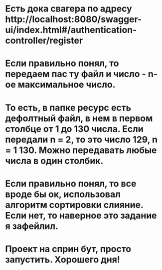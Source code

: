 # Есть дока свагера по адресу http://localhost:8080/swagger-ui/index.html#/authentication-controller/register
# Если правильно понял, то передаем пас ту файл и число - n-ое максимальное число. 
# То есть, в папке ресурс есть дефолтный файл, в нем в первом столбце от 1 до 130 числа. Если передали n = 2, то это число 129, n = 1 130. Можно передавать любые числа в один столбик.
# Если правильно понял, то все вроде бы ок, использовал алгоритм сортировки слияние. Если нет, то наверное это задание я зафейлил. 
# Проект на сприн бут, просто запустить. Хорошего дня!
